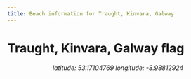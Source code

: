 ```yaml
---
title: Beach information for Traught, Kinvara, Galway
---
```

# Traught, Kinvara, Galway <span class="material-icons" color="blue">flag</span>

<div align="center"><i>latitude: 53.17104769 longitude: -8.98812924</i></div>